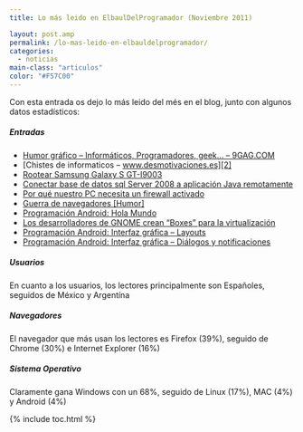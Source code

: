 ```yaml
---
title: Lo más leido en ElbaulDelProgramador (Noviembre 2011)

layout: post.amp
permalink: /lo-mas-leido-en-elbauldelprogramador/
categories:
  - noticias
main-class: "articulos"
color: "#F57C00"
---
```

Con esta entrada os dejo lo más leido del més en el blog, junto con algunos datos estadísticos:


<!--ad-->

##### Entradas

  * [Humor gráfico &#8211; Informáticos, Programadores, geek&#8230; &#8211; 9GAG.COM][1]
  * [Chistes de informaticos &#8211; www.desmotivaciones.es][2]
  * [Rootear Samsung Galaxy S GT-I9003][3]
  * [Conectar base de datos sql Server 2008 a aplicación Java remotamente][4]
  * [Por qué nuestro PC necesita un firewall activado][5]
  * [Guerra de navegadores [Humor]][6]
  * [Programación Android: Hola Mundo][7]
  * [Los desarrolladores de GNOME crean &#8220;Boxes&#8221; para la virtualización][8]
  * [Programación Android: Interfaz gráfica &#8211; Layouts][9]
  * [Programación Android: Interfaz gráfica &#8211; Diálogos y notificaciones][10]

##### Usuarios

En cuanto a los usuarios, los lectores principalmente son Españoles, seguidos de México y Argentína

##### Navegadores

El navegador que más usan los lectores es Firefox (39%), seguido de Chrome (30%) e Internet Explorer (16%)

##### Sistema Operativo

Claramente gana Windows con un 68%, seguido de Linux (17%), MAC (4%) y Android (4%)



 [1]: /humor-grafico-informaticos
 [2]: /chistes-de-informaticos
 [3]: /rootear-samsung-galaxy-s-gt-i9003
 [4]: /conectar-base-de-datos-sql-server-2008
 [5]: /por-que-nuestro-pc-necesita-un-firewall
 [6]: /guerra-de-navegadores-humor
 [7]: /programacion-android-hola-mundo/
 [8]: /los-desarrolladores-de-gnome-crean
 [9]: /programacion-android-interfaz-grafica_23/
 [10]: /programacion-android-interfaz-grafica_11

{% include toc.html %}
